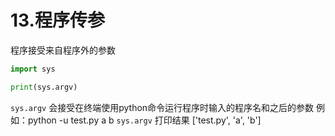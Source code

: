 # 13.程序传参

程序接受来自程序外的参数

```python
import sys

print(sys.argv)
```

`sys.argv` 会接受在终端使用python命令运行程序时输入的程序名和之后的参数 例如：python -u test.py a b `sys.argv` 打印结果 \['test.py', 'a', 'b'\]

